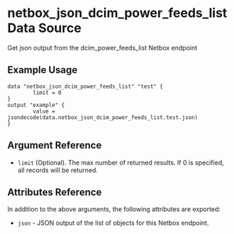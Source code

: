 # netbox\_json\_dcim\_power\_feeds\_list Data Source

Get json output from the dcim_power_feeds_list Netbox endpoint

## Example Usage

```hcl
data "netbox_json_dcim_power_feeds_list" "test" {
        limit = 0
}
output "example" {
        value = jsondecode(data.netbox_json_dcim_power_feeds_list.test.json)
}
```

## Argument Reference

* ``limit`` (Optional). The max number of returned results. If 0 is specified, all records will be returned.

## Attributes Reference

In addition to the above arguments, the following attributes are exported:
* ``json`` - JSON output of the list of objects for this Netbox endpoint.

